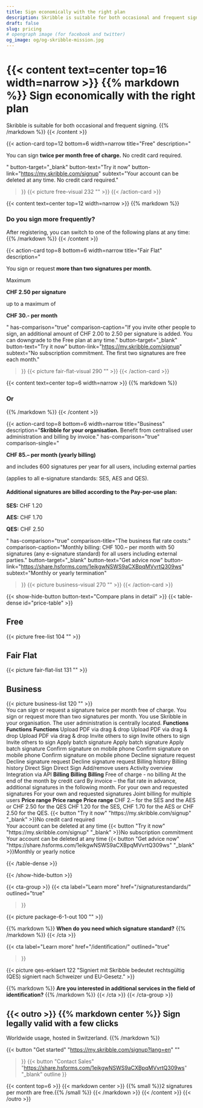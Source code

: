 ```yaml
---
title: Sign economically with the right plan
description: Skribble is suitable for both occasional and frequent signing. No credit card, entrance fee or commitment required.
draft: false
slug: pricing
# opengraph image (for facebook and twitter)
og_image: og/og-skribble-mission.jpg
---
```


{{< content text=center top=16 width=narrow >}}
{{% markdown %}}
Sign economically 
with the right plan
===============	
Skribble is suitable for both occasional
and frequent signing.
{{% /markdown %}}
{{< /content >}}

{{< action-card
  top=12
  bottom=6
  width=narrow
  title="Free"
  description="<p>You can sign <strong>twice per month free of charge.</strong> No credit card required.</p>"
  button-target="_blank"
  button-text="Try it now"
  button-link="https://my.skribble.com/signup"
  subtext="Your account can be deleted at any time. No credit card required."
>}}
   {{< picture free-visual 232 "" >}}
{{< /action-card >}}

{{< content text=center top=12 width=narrow >}}
{{% markdown %}}
### Do you sign more frequently?
After registering, you can switch
to one of the following plans at any time:
{{% /markdown %}}
{{< /content >}}

{{< action-card
  top=8
  bottom=6
  width=narrow
  title="Fair Flat"
  description="<p>You sign or request <strong>more than two signatures per month.</strong></p><p class='top-spaced'>Maximum</p><p><strong>CHF <span class='large'>2.50</span> per signature</strong></p><p>up to a maximum of</p><p><strong>CHF <span class='large'>30.-</span> per month</strong></p>"
  has-comparison="true"
  comparison-caption="If you invite other people to sign, an additional amount of CHF 2.00 to 2.50 per signature is added. You can downgrade to the Free plan at any time."
  button-target="_blank"
  button-text="Try it now"
  button-link="https://my.skribble.com/signup"
  subtext="No subscription commitment. The first two signatures are free each month."
>}}
  {{< picture fair-flat-visual 290 "" >}}
{{< /action-card >}}

{{< content text=center top=6 width=narrow >}}
{{% markdown %}}
### Or
{{% /markdown %}}
{{< /content >}}

{{< action-card
  top=8
  bottom=6
  width=narrow
  title="Business"
  description="<strong>Skribble for your organisation.</strong> Benefit from centralised user administration and billing by invoice."
  has-comparison="true"  
  comparison-single="<p><strong>CHF <span class='large'>85.–</span> per month (yearly billing)</strong></p>and includes 600 signatures per year for all users, including external parties</p><p> (applies to all e-signature standards: SES, AES and QES).</p><h4><strong>Additional signatures are billed according to the Pay-per-use plan:</strong></h4><p><strong>SES:</strong> CHF 1.20</p><p><strong>AES:</strong> CHF 1.70</p><p><strong>QES:</strong> CHF 2.50</p>"
  has-comparison="true"
  comparison-title="The business flat rate costs:"
  comparison-caption="Monthly billing: CHF 100.– per month with 50 signatures (any e-signature standard) for all users including external parties."
  button-target="_blank"
  button-text="Get advice now"
  button-link="https://share.hsforms.com/1eikgwNSWS9aCXBpqMVvrtQ309ws"
  subtext="Monthly or yearly termination"
>}}
  {{< picture business-visual 270 "" >}}
{{< /action-card >}}

{{< show-hide-button button-text="Compare plans in detail" >}}
{{< table-dense id="price-table" >}}
<thead>
<tr>
<th><div class="header-with-image"><h2>Free</h2><span class="header-image">{{< picture free-list 104 "" >}}</span></div></th>
<th><div class="header-with-image"><h2>Fair Flat</h2><span class="header-image">{{< picture fair-flat-list 131 "" >}}</span></div></th>
<th><div class="header-with-image"><h2>Business</h2><span class="header-image">{{< picture business-list 120 "" >}}</span></div></th>
</tr>
</thead>

<tbody>
<tr>
<td>You can sign or request a signature twice per month free of charge.</td>
<td>You sign or request more than two signatures per month.</td>
<td>You use Skribble in your organisation. The user administration is centrally located.</td>
</tr>


<tr>
<td><strong>Functions</strong></td>
<td><strong>Functions</strong></td>
<td><strong>Functions</strong></td>
</tr>

<tr>
<td>Upload PDF via drag & drop</td>
<td>Upload PDF via drag & drop</td>
<td>Upload PDF via drag & drop</td>
</tr>

<tr>
<td>Invite others to sign</td>
<td>Invite others to sign</td>
<td>Invite others to sign</td>
</tr>

<tr>
<td>Apply batch signature</td>
<td>Apply batch signature</td>
<td>Apply batch signature</td>
</tr>

<tr>
<td>Confirm signature on mobile phone</td>
<td>Confirm signature on mobile phone</td>
<td>Confirm signature on mobile phone</td>
</tr>

<tr>
<td>Decline signature request</td>
<td>Decline signature request</td>
<td>Decline signature request</td>
</tr>

<tr>
<td></td>
<td>Billing history</td>
<td>Billing history</td>
</tr>

<tr>
<td></td>
<td>Direct Sign</td>
<td>Direct Sign</td>
</tr>

<tr>
<td></td>
<td></td>
<td>Add/remove users</td>
</tr>

<tr>
<td></td>
<td></td>
<td>Activity overview</td>
</tr>

<tr>
<td></td>
<td></td>
<td>Integration via API</td>
</tr>

<tr>
<td><strong>Billing</strong></td>
<td><strong>Billing</strong></td>
<td><strong>Billing</strong></td>
</tr>

<tr>
<td>Free of charge - no billing</td>
<td>At the end of the month by credit card</td>
<td>By invoice – the flat rate in advance, additional signatures in the following month.</td>
</tr>

<tr>
<td></td>
<td>For your own and requested signatures</td>
<td>For your own and requested signatures</td>
</tr>

<tr>
<td></td>
<td></td>
<td>Joint billing for multiple users</td>
</tr>

<tr>
<td><strong>Price range</strong></td>
<td><strong>Price range</strong></td>
<td><strong>Price range</strong></td>
</tr>

<tr>
<td></td>
<td>CHF 2.– for the SES and the AES or CHF 2.50 for the QES</td>
<td>CHF 1.20 for the SES, CHF 1.70 for the AES or CHF 2.50 for the QES.</td>
</tr>


<tr>
<td>{{< button
  "Try it now"
  "https://my.skribble.com/signup"
  "_blank"
>}}No credit card required</br>Your account can be deleted at any time</td>
<td>{{< button
  "Try it now"
  "https://my.skribble.com/signup"
  "_blank"
>}}No subscription commitment</br>Your account can be deleted at any time</td>
<td>{{< button
  "Get advice now"
  "https://share.hsforms.com/1eikgwNSWS9aCXBpqMVvrtQ309ws"
  "_blank"
>}}Monthly or yearly notice</td>
</tr>


</tbody>

{{< /table-dense >}}

{{< /show-hide-button >}}


[//]: # (--------------------------------------------------------------------------------------------------------------)

{{< cta-group >}}
{{< cta
  label="Learn more"
  href="/signaturestandards/"
  outlined="true"
>}}

{{< picture package-6-1-out 100 "" >}}

{{% markdown %}}
**When do you need which signature standard?**
{{% /markdown %}}
{{< /cta >}}

{{< cta
  label="Learn more"
  href="/identification/"
  outlined="true"
>}}

{{< picture qes-erklaert 122 "Signiert mit Skribble bedeutet rechtsgültig (QES) signiert nach Schweizer und EU-Gesetz." >}}

{{% markdown %}}
**Are you interested in additional services in the field of identification?**
{{% /markdown %}}
{{< /cta >}}
{{< /cta-group >}}

[//]: # (--------------------------------------------------------------------------------------------------------------)

{{< outro >}}
{{% markdown center %}}
Sign legally valid with 
a few clicks
---
Worldwide usage, hosted in Switzerland.
{{% /markdown %}}

{{< button
  "Get started"
  "https://my.skribble.com/signup?lang=en"
  ""
>}}
{{< button
  "Contact Sales"
  "https://share.hsforms.com/1eikgwNSWS9aCXBpqMVvrtQ309ws"
  "_blank"
  outline
>}}

{{< content top=6 >}}
{{< markdown center >}}
{{% small %}}2 signatures per month are free.{{% /small %}} 
{{< /markdown >}}
{{< /content >}}
{{< /outro >}}